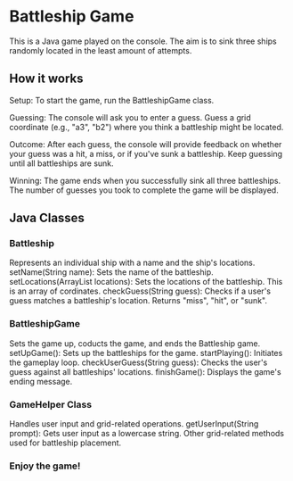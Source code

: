 # Battleship Game
This is a  Java game played on the console. The aim is to sink three ships randomly located in the least amount of attempts.

## How it works
Setup: To start the game, run the BattleshipGame class.

Guessing: The console will ask you to enter a guess. Guess a grid coordinate (e.g., "a3", "b2") where you think a battleship might be located.

Outcome: After each guess, the console will provide feedback on whether your guess was a hit, a miss, or if you've sunk a battleship. Keep guessing until all battleships are sunk.

Winning: The game ends when you successfully sink all three battleships. The number of guesses you took to complete the game will be displayed.

## Java Classes

### Battleship 
Represents an individual ship with a name and the ship's locations.
setName(String name): Sets the name of the battleship.
setLocations(ArrayList<String> locations): Sets the locations of the battleship. This is an array of cordinates.
checkGuess(String guess): Checks if a user's guess matches a battleship's location. Returns "miss", "hit", or "sunk".

### BattleshipGame
Sets the game up, coducts the game, and ends the Battleship game.
setUpGame(): Sets up the battleships for the game.
startPlaying(): Initiates the gameplay loop.
checkUserGuess(String guess): Checks the user's guess against all battleships' locations.
finishGame(): Displays the game's ending message.

### GameHelper Class
Handles user input and grid-related operations.
getUserInput(String prompt): Gets user input as a lowercase string.
Other grid-related methods used for battleship placement.


### Enjoy the game!